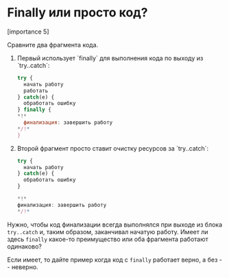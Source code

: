 # Finally или просто код?

[importance 5]

Сравните два фрагмента кода. 

<ol>
<li>Первый использует `finally` для выполнения кода по выходу из `try..catch`:

```js
try {
  начать работу
  работать
} catch(e) {
  обработать ошибку
} finally {
*!*
  финализация: завершить работу 
*/!*
}
```

</li>
<li>Второй фрагмент просто ставит очистку ресурсов за `try..catch`:

```js
try {
  начать работу
} catch(e) {
  обработать ошибку
} 

*!*
финализация: завершить работу
*/!*
```

</li>
</ol>

Нужно, чтобы код финализации всегда выполнялся при выходе из блока `try..catch` и, таким образом, заканчивал начатую работу. Имеет ли здесь `finally` какое-то преимущество или оба фрагмента работают одинаково?

Если имеет, то дайте пример когда код с `finally` работает верно, а без -- неверно.
